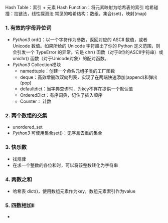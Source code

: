 Hash Table：索引 + 元素
Hash Function：将元素映射为哈希表的索引
哈希碰撞：拉链法，线性探测法
常见的哈希结构：数组，集合(set)，映射(map)
### 1. 有效的字母异位词
- *Python3* ord()：以一个字符作为参数，返回对应的 ASCII 数值，或者 Unicode 数值。如果所给的 Unicode 字符超出了你的 Python 定义范围，则会引发一个 TypeError 的异常。它是 chr() 函数（对于8位的ASCII字符串）或 unichr() 函数（对于Unicode对象）的配对函数。
- *Python3* Collection模块
	- namedtuple：创建一个命名元组子类的工厂函数
	- deque：高效增删改双向列表，实现了在两端快速添加(append)和弹出(pop)
	- defaultdict：当字典查询时，为key不存在提供一个默认值
	- OrderedDict：有序词典，记住了插入顺序
	- Counter： 计数

### 2. 两个数组的交集
- unordered_set
- *Python3* 可使用集合set()：无序且去重的集合

### 3. 快乐数
- 找规律
- 在求一个整数的各位和时，可以将该整数转化为字符串

### 4. 两数之和
- 哈希表 dict()，使用数组元素作为key，数组元素索引作为value

### 5. 四数相加II
- 



